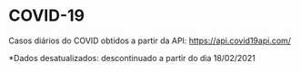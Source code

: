 # COVID-19

Casos diários do COVID obtidos a partir da API: https://api.covid19api.com/

*Dados desatualizados: descontinuado a partir do dia 18/02/2021
